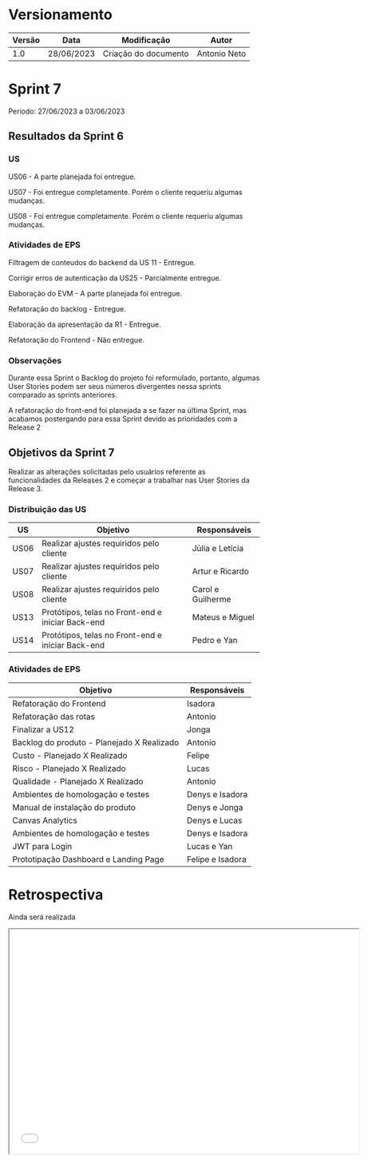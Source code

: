# Versionamento

| Versão | Data   | Modificação                                                            | Autor        |
| -- | ---------- | ----------------------------------------------------------------------------- | --------------------- |
| 1.0 | 28/06/2023 | Criação do documento | Antonio Neto |

# Sprint 7

Período: 27/06/2023 a 03/06/2023

## Resultados da Sprint 6

### US

US06 - A parte planejada foi entregue.

US07 - Foi entregue completamente. Porém o cliente requeriu algumas mudanças.

US08 - Foi entregue completamente. Porém o cliente requeriu algumas mudanças.

### Atividades de EPS

Filtragem de conteudos do backend da US 11 - Entregue.

Corrigir erros de autenticação da US25 - Parcialmente entregue.

Elaboração do EVM - A parte planejada foi entregue.

Refatoração do backlog - Entregue.

Elaboração da apresentação da R1 - Entregue.

Refatoração do Frontend - Não entregue.

### Observações

Durante essa Sprint o Backlog do projeto foi reformulado, portanto, algumas User Stories podem ser seus números divergentes nessa sprints comparado as sprints anteriores.

A refatoração do front-end foi planejada a se fazer na última Sprint, mas acabamos postergando para essa Sprint devido as prioridades com a Release 2

## Objetivos da Sprint 7

Realizar as alterações solicitadas pelo usuários referente as funcionalidades da Releases 2 e começar a trabalhar nas User Stories da Release 3.

### Distribuição das US

| US | Objetivo | Responsáveis |
|----|----------|--------------|
|US06| Realizar ajustes requiridos pelo cliente | Júlia e Letícia | 
|US07| Realizar ajustes requiridos pelo cliente | Artur e Ricardo | 
|US08| Realizar ajustes requiridos pelo cliente | Carol e Guilherme| 
|US13| Protótipos, telas no Front-end e iniciar Back-end | Mateus e Miguel | 
|US14| Protótipos, telas no Front-end e iniciar Back-end | Pedro e Yan | 

### Atividades de EPS

| Objetivo | Responsáveis |
|----------|--------------|
| Refatoração do Frontend |  Isadora  |
| Refatoração das rotas |  Antonio  |
| Finalizar a US12 | Jonga |
| Backlog do produto - Planejado X Realizado | Antonio |
| Custo - Planejado X Realizado | Felipe |
| Risco - Planejado X Realizado | Lucas |
| Qualidade - Planejado X Realizado | Antonio |
| Ambientes de homologação e testes | Denys e Isadora |
| Manual de instalação do produto | Denys e Jonga |
| Canvas Analytics | Denys e Lucas |
| Ambientes de homologação e testes | Denys e Isadora |
| JWT para Login | Lucas e Yan |
| Prototipação Dashboard e Landing Page | Felipe e Isadora |


# Retrospectiva
Ainda será realizada

<!--
A retrospectiva da Sprint [X-1] foi feita através de uma planilha compartilhada e preeenchida anonimamente por todos os integrantes. A qual consta os pontos positivos, negativos e pontos a melhorar em relação a Sprint em questão. Também foram colocados os pontos que conseguimos melhorara a partir da Sprint passada.
-->

<iframe width="700" height="450" src="Pegar link no Doc da retro: Arquivos>compartilhar>publicar na WEB"></iframe>
